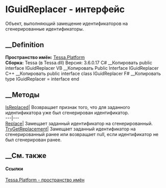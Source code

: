 # IGuidReplacer - интерфейс
Объект, выполняющий замещение идентификаторов на сгенерированные
идентификаторы.
## __Definition
 **Пространство имён:** [Tessa.Platform](N_Tessa_Platform.htm)  
 **Сборка:** Tessa (в Tessa.dll) Версия: 3.6.0.17
C# __Копировать
     public interface IGuidReplacer
VB __Копировать
     Public Interface IGuidReplacer
C++ __Копировать
     public interface class IGuidReplacer
F# __Копировать
     type IGuidReplacer = interface end
##  __Методы
[IsReplaced](M_Tessa_Platform_IGuidReplacer_IsReplaced.htm)| Возвращает
признак того, что для заданного идентификатора уже был сгенерирован
идентификатор.  
---|---  
[Replace](M_Tessa_Platform_IGuidReplacer_Replace.htm)| Замещает заданный
идентификатор на сгенерированный.  
[TryGetReplacement](M_Tessa_Platform_IGuidReplacer_TryGetReplacement.htm)|
Замещает заданный идентификатор на сгенерированный ранее или возвращает null,
если идентификатор не был сгенерирован ранее.  
## __См. также
#### Ссылки
[Tessa.Platform - пространство имён](N_Tessa_Platform.htm)
